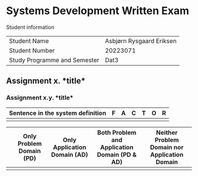 # Systems Development Written Exam

Student information

|                              |                          |
| ---------------------------- | ------------------------ |
| Student Name                 | Asbjørn Rysgaard Eriksen |
| Student Number               | 20223071                 |
| Study Programme and Semester | Dat3                     |

## Assignment x. \*title\*

### Assignment x.y. \*title\*

| Sentence in the system definition | F   | A   | C   | T   | O   | R   |
| --------------------------------- | --- | --- | --- | --- | --- | --- |
|                                   |     |     |     |     |     |     |

|     | Only Problem Domain (PD) | Only Application Domain (AD) | Both Problem and Application Domain (PD & AD) | Neither Problem Domain nor Application Domain |
| --- | ------------------------ | ---------------------------- | --------------------------------------------- | --------------------------------------------- |
|     |                          |                              |                                               |                                               |
